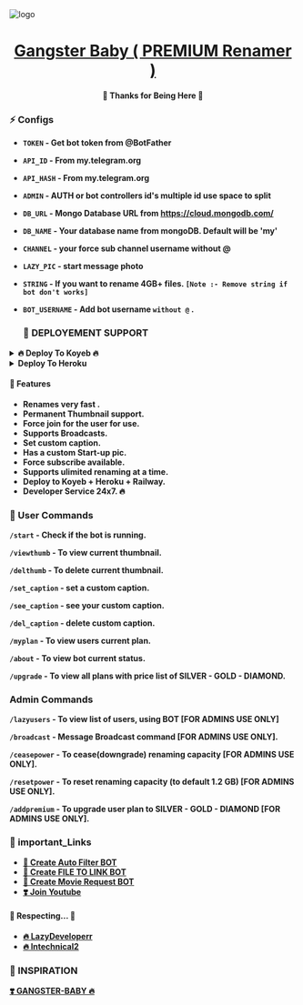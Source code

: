<img src="https://telegra.ph/file/9936c273582628afb098c.png" alt="logo" target="/blank">

<h1 align="center">
 <b><a href="https://telegram.me/LazyDeveloper" target="/blank"> Gangster Baby ( PREMIUM Renamer ) </a></>
</h1>

<p align="center">🤍 Thanks for Being Here 🤍</p>


### ⚡️ Configs 

* `TOKEN`  - Get bot token from @BotFather

* `API_ID` - From my.telegram.org 

* `API_HASH` - From my.telegram.org 

* `ADMIN` - AUTH or bot controllers id's multiple id use space to split 

* `DB_URL`  - Mongo Database URL from https://cloud.mongodb.com/

* `DB_NAME`  - Your database name from mongoDB. Default will be 'my'

* `CHANNEL` - your force sub channel username without @ 

* `LAZY_PIC` - start message photo

* `STRING` - If you want to rename 4GB+ files. `[Note :- Remove string if bot don't works]`

* `BOT_USERNAME` - Add bot username `without @` .

  ### 📶 DEPLOYEMENT SUPPORT

<details><summary>🔥 Deploy To Koyeb 🔥</summary>
<p>
<br>                 
<a target="/blank" href="https://app.koyeb.com/deploy?type=git&repository=github.com/TheBlackLion17/renamer3424&branch=main&name=renamer" >
  <img src="https://www.koyeb.com/static/images/deploy/button.svg" alt="Deploy">
</a>
</p>
</details>

<details><summary>Deploy To Heroku</summary>
<p>
<br>
<a href="https://heroku.com/deploy?template=https://github.com/TheBlackLion17/renamer3424">
  <img src="https://www.herokucdn.com/deploy/button.svg" alt="Deploy">
</a>
</p>
</details>





#### 🥰 Features
 - Renames very fast .
 - Permanent Thumbnail support.
 - Force join for the user for use.
 - Supports Broadcasts.
 - Set custom caption.
 - Has a custom Start-up pic.
 - Force subscribe available.
 - Supports ulimited renaming at a time.
 - Deploy to Koyeb + Heroku + Railway.
 - Developer Service 24x7. 🔥

### 🚦 User Commands
`/start` - Check if the bot is running.
 
`/viewthumb` - To view current thumbnail.
 
`/delthumb` - To delete current thumbnail.
 
`/set_caption` - set a custom caption.
 
`/see_caption` - see your custom caption.
 
`/del_caption` - delete custom caption.
 
`/myplan` - To view users current plan.
 
`/about` - To view bot current status.
 
`/upgrade` - To view all plans with price list of SILVER - GOLD - DIAMOND.

### Admin Commands

`/lazyusers` - To view list of users, using BOT [FOR ADMINS USE ONLY]
 
`/broadcast` - Message Broadcast command [FOR ADMINS USE ONLY].
 
`/ceasepower` - To cease(downgrade) renaming capacity [FOR ADMINS USE ONLY].
 
`/resetpower` - To reset renaming capacity (to default 1.2 GB)  [FOR ADMINS USE ONLY].
 
`/addpremium` - To upgrade user plan to SILVER - GOLD - DIAMOND  [FOR ADMINS USE ONLY].


### 🔗 important_Links
- [🤩 Create Auto Filter BOT](https://www.youtube.com/watch?v=jw3e4L1u-Vo&t=22s)
- [🤩 Create FILE TO LINK BOT](https://www.youtube.com/watch?v=h3Uvr15ZPnc)
- [🤩 Create Movie Request BOT](https://www.youtube.com/watch?v=mIEv7MjLj2U&t=38s)
- [❣️ Join Youtube](https://www.youtube.com/@LazyDeveloperr)


#### 🧡 Respecting... 🧡
- [🔥 LazyDeveloperr](https://github.com/LazyDeveloperr) 
- [🔥 lntechnical2](https://github.com/lntechnical2)

### 🤩 INSPIRATION
<a href="#">
   <p>❣️ GANGSTER-BABY 🔥</p>
</a>
